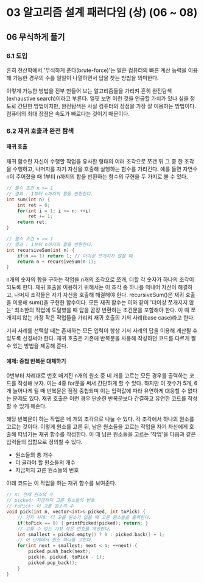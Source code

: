 # 03 알고리즘 설계 패러다임 (상) (06 ~ 08)

## 06 무식하게 풀기

### 6.1 도입

흔히 전산학에서 '무식하게 푼다(brute-force)'는 말은 컴퓨터의 빠른 계산 능력을 이용해 가능한 경우의 수를 일일이 나열하면서 답을 찾는 방법을 의미한다.

이렇게 가능한 방법을 전부 만들어 보는 알고리즘들을 가리켜 흔히 완전탐색(exhaustive search)이라고 부른다. 얼핏 보면 이런 것을 언급할 가치가 있나 싶을 정도로 간단한 방법이지만, 완전탐색은 사실 컴퓨터의 장점을 가장 잘 이용하는 방법이다. 컴퓨터의 최대 장점은 속도가 빠르다는 것이기 때문이다.

### 6.2 재귀 호출과 완전 탐색

#### 재귀 호출

재귀 함수란 자신이 수행할 작업을 유사한 형태의 여러 조각으로 쪼갠 뒤 그 중 한 조각을 수행하고, 나머지를 자기 자신을 호출해 실행하는 함수를 가리킨다. 예를 들면 자연수 n이 주어졌을 때 1부터 n까지의 합을 반환하는 함수의 구현을 두 가지로 볼 수 있다.

```cpp
// 필수 조건 n >= 1
// 결과 : 1부터 n까지의 합을 반환한다.
int sum(int n) {
    int ret = 0;
    for(int i = 1; i <= n; ++i)
        ret += 1;
    return ret;
}

// 필수 조건 n >= 1
// 결과 : 1부터 n까지의 합을 반환한다.
int recursiveSum(int n) {
    if(n == 1) return 1; // 더이상 쪼개지지 않을 때
    return n + recursiveSum(n-1);
}
```
n개의 숫자의 합을 구하는 작업을 n개의 조각으로 쪼개, 더할 각 숫자가 하나의 조각이 되도록 한다. 재귀 호출을 이용하기 위해서는 이 조각 중 하나를 떼내어 자신이 해결하고, 나머지 조각들은 자기 자신을 호출해 해결해야 한다. recursiveSum()은 재귀 호출을 이용해 sum()을 구현한 함수이다. 모든 재귀 함수는 이와 같이 '더이상 쪼개지지 않는' 최소한의 작업에 도달했을 때 답을 곧장 반환하는 조건문을 포함해야 한다. 이 때 쪼개지지 않는 가장 작은 작업들을 가리켜 재귀 호출의 기저 사례(base case)라고 한다.

기저 사례를 선택할 때는 존재하는 모든 입력이 항상 기저 사례의 답을 이용해 계산될 수 있도록 신경써야 한다. 재귀 호출은 기존에 반복문을 사용해 작성하던 코드를 다르게 짤 수 있는 방법을 제공해 준다. 

#### 예제: 중첩 반복문 대체하기

0번부터 차례대로 번호 매겨진 n개의 원소 중 네 개를 고르는 모든 경우를 출력하는 코드를 작성해 보자. 이는 4중 for문을 써서 간단하게 할 수 있다. 하지만 이 갯수가 5개, 6개 늘어나게 될 때 반복문은 점점 중첩되며 이는 입력값에 따라 유연하게 대응할 수 없다는 문제도 있다. 재귀 호출은 이런 경우 단순한 반복문보다 간결하고 유연한 코드를 작성할 수 있게 해준다.

해당 반복문이 하는 작업은 네 개의 조각으로 나눌 수 있다. 각 조각에서 하나의 원소를 고르는 것이다. 이렇게 원소를 고른 뒤, 남은 원소들을 고르는 작업을 자기 자신에게 호출해 떠넘기는 재귀 함수를 작성한다. 이 때 남은 원소들을 고르는 '작업'을 다음과 같은 입력들의 집합으로 정의할 수 있다.

- 원소들의 총 개수
- 더 골라야 할 원소들의 개수
- 지금까지 고른 원소들의 번호

아래 코드는 이 작업을 하는 재귀 함수를 보여준다.

```cpp
// n: 전체 원소의 수
// picked: 지금까지 고른 원소들의 번호
// toPick: 더 고를 원소의 수
void pick(int n, vector<int>& picked, int toPick) {
    // 기저 사례: 더 고를 원소가 없을 때 고른 원소들을 출력한다.
    if(toPick == 0) { printPicked(picked); return; }
    // 고를 수 있는 가장 작은 번호를 계산한다.
    int smallest = picked.empty() ? 0 : picked.back() + 1;
    // 이 단계에서 원소 하나를 고른다.
    for(int next = smallest; next < n; ++next) {
        picked.push_back(next);
        pick(n, picked, toPick - 1);
        picked.pop_back();
    }
}

```